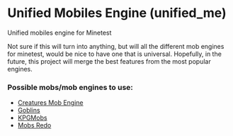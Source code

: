 # Unified Mobiles Engine (unified_me)

Unified mobiles engine for Minetest

Not sure if this will turn into anything, but will all the different mob engines for minetest, would be nice to have one that is universal. Hopefully, in the future, this project will merge the best features from the most popular engines.

### Possible mobs/mob engines to use:

- [Creatures Mob Engine][f.cme]
- [Goblins][f.goblins]
- [KPGMobs][f.kpgmobs]
- [Mobs Redo][f.mobs_redo]


[f.cme]: https://forum.minetest.net/viewtopic.php?t=8638
[f.goblins]: https://forum.minetest.net/viewtopic.php?t=13004
[f.kpgmobs]: https://forum.minetest.net/viewtopic.php?t=8798
[f.mobs_redo]: https://forum.minetest.net/viewtopic.php?t=9917
